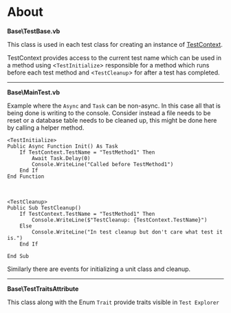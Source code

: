 ﻿# About

**Base\TestBase.vb**

This class is used in each test class for creating an instance of [TestContext](https://docs.microsoft.com/en-us/dotnet/api/microsoft.visualstudio.testtools.unittesting.testcontext?view=mstest-net-1.3.2).

TestContext provides access to the current test name which can be used in a method using &lt;`TestInitialize`&gt; responsible for a method which runs before each test method and &lt;`TestCleanup`&gt; for after a test has completed.

---

**Base\MainTest.vb**

Example where the `Async` and `Task` can be non-async. In this case all that is being done is writing to the console. Consider instead a file needs to be reset or a database table needs to be cleaned up, this might be done here by calling a helper method.

```
<TestInitialize>
Public Async Function Init() As Task
    If TestContext.TestName = "TestMethod1" Then
        Await Task.Delay(0)
        Console.WriteLine("Called before TestMethod1")
    End If
End Function
```
</br>

```
<TestCleanup>
Public Sub TestCleanup()
    If TestContext.TestName = "TestMethod1" Then
        Console.WriteLine($"TestCleanup: {TestContext.TestName}")
    Else
        Console.WriteLine("In test cleanup but don't care what test it is.")
    End If

End Sub
```

Similarly there are events for initializing a unit class and cleanup.

---

**Base\TestTraitsAttribute**

This class along with the Enum `Trait` provide traits visible in `Test Explorer`
